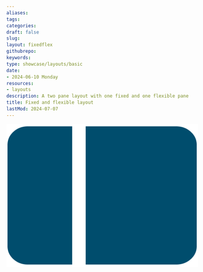 ```yaml
---
aliases: 
tags:
categories:
draft: false
slug: 
layout: fixedflex
githubrepo: 
keywords: 
type: showcase/layouts/basic
date:
- 2024-06-10 Monday
resources:
- layouts
description: A two pane layout with one fixed and one flexible pane
title: Fixed and flexible layout
lastMod: 2024-07-07
---
```

![layout-fixed-flex.png](/assets/layout-fixed-flex_1719437014013_0.png)
